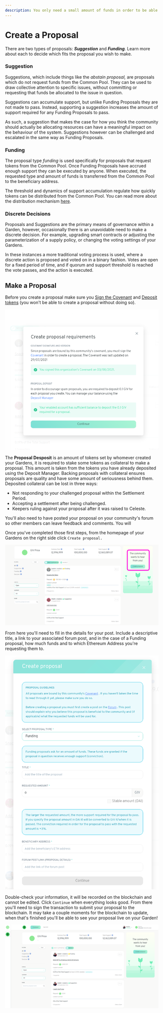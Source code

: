 ```yaml
---
description: You only need a small amount of funds in order to be able to create a proposal
---
```


# Create a Proposal

There are two types of proposals: _**Suggestion**_ and _**Funding**_.  Learn more about each to decide which fits the proposal you wish to make.

### Suggestion

Suggestions, which include things like the _abstain proposal,_ are proposals which do not request funds from the Common Pool. They can be used to draw collective attention to specific issues, without committing or requesting that funds be allocated to the issue in question.

Suggestions can accumulate support, but unlike Funding Proposals they are not made to pass. Instead, supporting a suggestion increases the amount of support required for any Funding Proposals to pass.

As such, a suggestion that makes the case for how you think the community should actually be allocating resources can have a meaningful impact on the behaviour of the system. Suggestions however can be challenged and escalated in the same way as Funding Proposals.

### Funding

The proposal type _funding_ is used specifically for proposals that request tokens from the Common Pool. Once Funding Proposals have accrued enough support they can be executed by anyone. When executed, the requested type and amount of funds is transferred from the Common Pool to the beneficiary address.

The threshold and dynamics of support accumulation regulate how quickly tokens can be distributed from the Common Pool. You can read more about the distribution mechanism [here](https://wiki.1hive.org/projects/honey/distribution).

### Discrete Decisions

Proposals and Suggestions are the primary means of governance within a Garden, however, occasionally there is an unavoidable need to make a discrete decision. For example, upgrading smart contracts or adjusting the parameterization of a supply policy, or changing the voting settings of your Gardens.

In these instances a more traditional voting process is used, where a discrete action is proposed and voted on in a binary fashion. Votes are open for a fixed period of time, and if quorum and support threshold is reached the vote passes, and the action is executed.

## Make a Proposal

Before you create a proposal make sure you [Sign the Covenant](../getting-started/signing-the-covenant.md) and [Deposit tokens](../getting-started/deposit-collateral.md) \(you won't be able to create a proposal without doing so\).   
  


![](../../.gitbook/assets/image%20%282%29.png)



The **Proposal Desposit** is an amount of tokens set by whomever created your Gardens, it is required to stake some tokens as collateral to make a proposal. This amount is taken from the tokens you have already deposited using the Deposit Manager. Backing proposals with collateral ensures proposals are quality and have some amount of seriousness behind them. Deposited collateral can be lost in three ways:

* Not responding to your challenged proposal within the Settlement Period.
* Accepting a settlement after being challenged.
* Keepers ruling against your proposal after it was raised to Celeste.

You'll also need to have posted your proposal on your community's forum so other members can leave feedback and comments. You will 

Once you've completed those first steps, from the homepage of your Gardens on the right side click `Create proposal.` 

![](../../.gitbook/assets/createProposal.png)

From here you'll need to fill in the details for your post. Include a descriptive title, a link to your associated forum post, and in the case of a Funding proposal, how much funds and to which Ethereum Address you're requesting them to.

![](../../.gitbook/assets/proposalForm.png)

Double-check your information, it will be recorded on the blockchain and cannot be edited. Click `Continue` when everything looks good. From there you'll need to sign the transaction to submit your proposal to the blockchain.  It may take a couple moments for the blockchain to update, when that's finished you'll be able to see your proposal live on your Garden!

![](../../.gitbook/assets/image.png)

